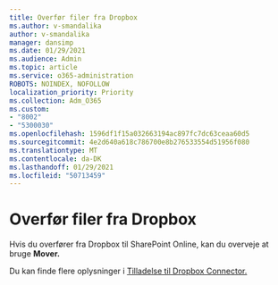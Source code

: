 ```yaml
---
title: Overfør filer fra Dropbox
ms.author: v-smandalika
author: v-smandalika
manager: dansimp
ms.date: 01/29/2021
ms.audience: Admin
ms.topic: article
ms.service: o365-administration
ROBOTS: NOINDEX, NOFOLLOW
localization_priority: Priority
ms.collection: Adm_O365
ms.custom:
- "8002"
- "5300030"
ms.openlocfilehash: 1596df1f15a032663194ac897fc7dc63ceaa60d5
ms.sourcegitcommit: 4e2d640a618c786700e8b276533554d51956f080
ms.translationtype: MT
ms.contentlocale: da-DK
ms.lasthandoff: 01/29/2021
ms.locfileid: "50713459"
---
```

# <a name="migrate-files-from-dropbox"></a>Overfør filer fra Dropbox

Hvis du overfører fra Dropbox til SharePoint Online, kan du overveje at bruge **Mover.**

Du kan finde flere oplysninger i [Tilladelse til Dropbox Connector.](https://docs.microsoft.com/sharepointmigration/mover-dropbox)

